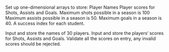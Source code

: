 Set up one-dimensional arrays to store:
Player Names
Player scores for Shots, Assists and Goals.
Maximum shots possible in a season is 100
Maximum assists possible in a season is 50.
Maximum goals in a season is 40.
A success index for each student.

Input and store the names of 30 players.
Input and store the players‘ scores for Shots, Assists and Goals. Validate all the scores on entry, any invalid scores should be rejected.
